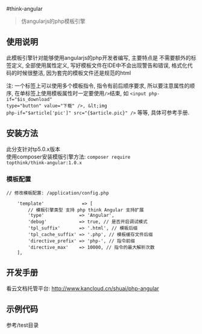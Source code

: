 
#think-angular

> 仿angularjs的php模板引擎

## 使用说明

此模板引擎针对能够使用angularjs的php开发者编写, 主要特点是 不需要额外的标签定义, 全部使用属性定义, 写好模板文件在IDE中不会出现警告和错误, 格式化代码的时候很整洁, 因为套完的模板文件还是规范的html

注: 一个标签上可以使用多个模板指令, 指令有前后顺序要求, 所以要注意属性的顺序, 在单标签上使用模板属性时一定要使用<code>/></code>结束, 如 <code>&lt;input php-if="$is_download" type="button" value="下载" />, &lt;img php-if="$article['pic']" src="{&dollar;article.pic}" /></code> 等等, 具体可参考手册.  

## 安装方法

此分支针对tp5.0.x版本  
使用composer安装模版引擎方法: <code>composer require topthink/think-angular:1.0.x</code>  

### 模板配置

```
// 修改模板配置: /application/config.php

    'template'              => [
        // 模板引擎类型 支持 php think Angular 支持扩展
        'type'             => 'Angular',
        'debug'            => true, // 是否开启调试模式
        'tpl_suffix'       => '.html', // 模板后缀
        'tpl_cache_suffix' => '.php', // 模板缓存文件后缀
        'directive_prefix' => 'php-', // 指令前缀
        'directive_max'    => 10000, // 指令的最大解析次数
    ],

```

## 开发手册
看云文档托管平台: http://www.kancloud.cn/shuai/php-angular

## 示例代码
参考/test目录 
